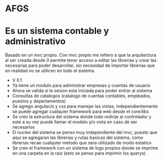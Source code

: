 # AFGS
# Es un sistema contable y administrativo
Basado en un mvc propio.
Con mvc propio me refiero a que la arquitectura al ser creada desde 0 permite tener acceso a editar las librerias y crear las necesarias para poder desarrollar, sin necesidad de importar librerias que en realidad no se utilicen en todo el sistema.

- V 0.1 
 - Ya tiene un modulo para administrar empresas y cuentas de usuario
 - Ahora se valida si la sesion esta iniciada para poder entrar al sistema
 - Consultas de catalogos (catalogo de cuentas contables, empleados, puestos y departamentos)
 - Se agrego angularJs y css para manejar las vistas, independientemente se puede agregar cualquier framework para web desde el core/libs
 - Se creo la estructura del sistema donde todo redirije al controlador y este a su vez puede llamar el modelo y/o vista en caso de ser necesarios 
 - El nucleo del sistema se penso muy independiente del mvc, puesto que aqui se agregaran las librerias y rutas basicas del sistema, como librerias recae cualquier metodo que sera utilizado de modo estatico
 - Se creo el framework con un sistema de logs propios donde se imprime en una carpeta en la raiz (esto se penso para imprimir los querys)
